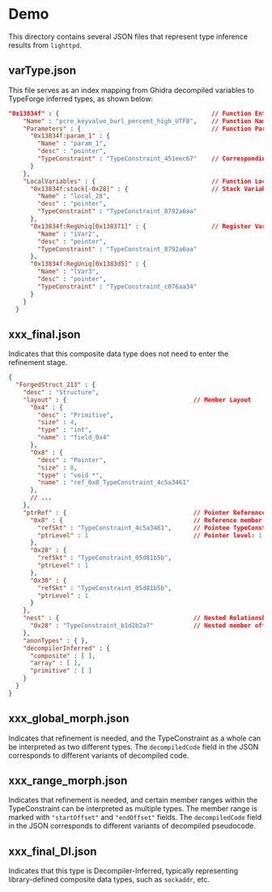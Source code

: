 # Demo
This directory contains several JSON files that represent type inference results from `lighttpd`.

## varType.json
This file serves as an index mapping from Ghidra decompiled variables to TypeForge inferred types, as shown below:
```json
"0x13834f" : {                                          // Function Entry Address
    "Name" : "pcre_keyvalue_burl_percent_high_UTF8",    // Function Name
    "Parameters" : {                                    // Function Parameters
      "0x13834f:param_1" : {
        "Name" : "param_1",
        "desc" : "pointer",
        "TypeConstraint" : "TypeConstraint_451eec67"    // Corresponding TypeConstraint
      }
    },
    "LocalVariables" : {                                // Function Local Variables
      "0x13834f:stack[-0x28]" : {                       // Stack Variable (with stack offset)
        "Name" : "local_28",
        "desc" : "pointer",
        "TypeConstraint" : "TypeConstraint_8792a6aa"
      },
      "0x13834f:RegUniq[0x138371]" : {                  // Register Variables (with address where this varnode is defined)
        "Name" : "iVar2",
        "desc" : "pointer",
        "TypeConstraint" : "TypeConstraint_8792a6aa"
      },
      "0x13834f:RegUniq[0x1383d5]" : {
        "Name" : "lVar3",
        "desc" : "pointer",
        "TypeConstraint" : "TypeConstraint_c076aa34"
      }
    }
  }
```

## xxx_final.json
Indicates that this composite data type does not need to enter the refinement stage.
```json
{
  "ForgedStruct_213" : {
    "desc" : "Structure",
    "layout" : {                                   // Member Layout
      "0x4" : {
        "desc" : "Primitive",
        "size" : 4,
        "type" : "int",
        "name" : "field_0x4"
      },
      "0x8" : {
        "desc" : "Pointer",
        "size" : 8,
        "type" : "void *",
        "name" : "ref_0x8_TypeConstraint_4c5a3461"
      },
      // ...
    },
    "ptrRef" : {                                   // Pointer Reference Relationship
      "0x8" : {                                    // Reference member offset
        "refSkt" : "TypeConstraint_4c5a3461",      // Pointee TypeConstraint
        "ptrLevel" : 1                             // Pointer level: 1 for *, 2 for **, ...
      },
      "0x28" : {
        "refSkt" : "TypeConstraint_05d81b5b",
        "ptrLevel" : 1
      },
      "0x30" : {
        "refSkt" : "TypeConstraint_05d81b5b",
        "ptrLevel" : 1
      }
    },
    "nest" : {                                     // Nested Relationship 
      "0x28" : "TypeConstraint_b1d2b2a7"           // Nested member offset
    },
    "anonTypes" : { },
    "decompilerInferred" : {
      "composite" : [ ],
      "array" : [ ],
      "primitive" : [ ]
    }
  }
}
```

## xxx_global_morph.json
Indicates that refinement is needed, and the TypeConstraint as a whole can be interpreted as two different types. The `decompiledCode` field in the JSON corresponds to different variants of decompiled code.

## xxx_range_morph.json
Indicates that refinement is needed, and certain member ranges within the TypeConstraint can be interpreted as multiple types. The member range is marked with `"startOffset"` and `"endOffset"` fields.
The `decompiledCode` field in the JSON corresponds to different variants of decompiled pseudocode.

## xxx_final_DI.json
Indicates that this type is Decompiler-Inferred, typically representing library-defined composite data types, such as `sockaddr`, etc.